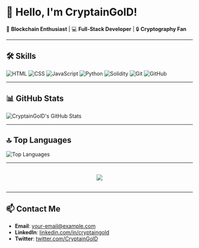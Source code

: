 # 👋 Hello, I'm CryptainGolD!

🌟 **Blockchain Enthusiast** | 💻 **Full-Stack Developer** | 🔒 **Cryptography Fan**

---

## 🛠 Skills

![HTML](https://img.shields.io/badge/HTML5-%23E34F26.svg?style=for-the-badge&logo=html5&logoColor=white)
![CSS](https://img.shields.io/badge/CSS3-%231572B6.svg?style=for-the-badge&logo=css3&logoColor=white)
![JavaScript](https://img.shields.io/badge/JavaScript-%23F7DF1E.svg?style=for-the-badge&logo=javascript&logoColor=black)
![Python](https://img.shields.io/badge/Python-%233776AB.svg?style=for-the-badge&logo=python&logoColor=white)
![Solidity](https://img.shields.io/badge/Solidity-%23363636.svg?style=for-the-badge&logo=solidity&logoColor=white)
![Git](https://img.shields.io/badge/Git-%23F05033.svg?style=for-the-badge&logo=git&logoColor=white)
![GitHub](https://img.shields.io/badge/GitHub-%23181717.svg?style=for-the-badge&logo=github&logoColor=white)

---

## 📊 GitHub Stats

![CryptainGolD's GitHub Stats](https://github-readme-stats.vercel.app/api?username=CryptainGolD&show_icons=true&theme=radical)

---

## 🔝 Top Languages

![Top Languages](https://github-readme-stats.vercel.app/api/top-langs/?username=CryptainGolD&layout=compact&theme=radical)

---

<br/>
<div align="center">
  <img src="https://github-profile-trophy.vercel.app/?username=CryptainGolD&column=7&theme=onedark" />
</div>
<br />

---

## 📫 Contact Me

- **Email**: [your-email@example.com](mailto:your-email@example.com)
- **LinkedIn**: [linkedin.com/in/cryptaingold](#)
- **Twitter**: [twitter.com/CryptainGolD](#)
